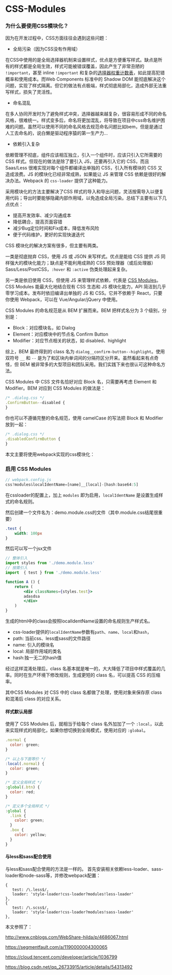 # CSS-Modules

### 为什么要使用CSS模块化？

因为在开发过程中，CSS方面往往会遇到这些问题：

- 全局污染（因为CSS没有作用域）

在CSS中使用的是全局选择器机制来设置样式，优点是方便重写样式。缺点是所有的样式都是全局生效，样式可能被错误覆盖，因此产生了非常丑陋的 `!important`，甚至 inline `!important` 和复杂的[选择器权重计数表](https://www.w3.org/TR/selectors/#specificity)，如此提高犯错概率和使用成本。而Web Components 标准中的 Shadow DOM 能彻底解决这个问题，实现了样式隔离。但它的做法有点极端，样式彻底局部化，造成外部无法重写样式，损失了灵活性。

- 命名混乱

在多人协同开发时为了避免样式冲突，选择器越来越复杂，很容易形成不同的命名风格，很难统一。样式变多后，命名将更加混乱，将导致在项目中css命名维护困难的问题。虽然可以使用不同的命名风格去规范命名问题比如bem，但是是通过人工去命名的，说白懒是驱动程序猿的第一生产力...

- 依赖引入复杂

依赖管理不彻底，组件应该相互独立，引入一个组件时，应该只引入它所需要的 CSS 样式。但现在的做法是除了要引入 JS，还要再引入它的 CSS，而且 Saas/Less 很难实现对每个组件都编译出单独的 CSS，引入所有模块的 CSS 又造成浪费。JS 的模块化已经非常成熟，如果能让 JS 来管理 CSS 依赖是很好的解决办法。Webpack 的 `css-loader` 提供了这种能力。

采用模块化的方法主要解决了CSS 样式的导入和导出问题，灵活按需导入以便复用代码；导出时要能够隐藏内部作用域，以免造成全局污染。总结下主要有以下几点优点：

- 提高开发效率、减少沟通成本
- 降低耦合，提高页面容错
- 减少Bug定位时间和Fix成本，降低发布风险
- 便于代码维护，更好的实现快速迭代

CSS 模块化的解决方案有很多，但主要有两类。

一类是彻底抛弃 CSS，使用 JS 或 JSON 来写样式。优点是能给 CSS 提供 JS 同样强大的模块化能力；缺点是不能利用成熟的 CSS 预处理器（或后处理器） Sass/Less/PostCSS，`:hover` 和 `:active` 伪类处理起来复杂。

另一类是依旧使用 CSS，但使用 JS 来管理样式依赖，代表是 [CSS Modules](https://github.com/css-modules/css-modules)。CSS Modules 能最大化地结合现有 CSS 生态和 JS 模块化能力，API 简洁到几乎零学习成本。发布时依旧编译出单独的 JS 和 CSS。它并不依赖于 React，只要你使用 Webpack，可以在 Vue/Angular/jQuery 中使用。

CSS Modules 的命名规范是从 BEM 扩展而来。BEM 把样式名分为 3 个级别，分别是：

- Block：对应模块名，如 Dialog
- Element：对应模块中的节点名 Confirm Button
- Modifier：对应节点相关的状态，如 disabled、highlight

综上，BEM 最终得到的 class 名为 `dialog__confirm-button--highlight`。使用双符号 `__` 和 `--` 是为了和区块内单词间的分隔符区分开来。虽然看起来有点奇怪，但 BEM 被非常多的大型项目和团队采用。我们实践下来也很认可这种命名方法。

CSS Modules 中 CSS 文件名恰好对应 Block 名，只需要再考虑 Element 和 Modifier。BEM 对应到 CSS Modules 的做法是：

```javascript
/* .dialog.css */
.ConfirmButton--disabled {
}
```

你也可以不遵循完整的命名规范，使用 camelCase 的写法把 Block 和 Modifier 放到一起：

```javascript
/* .dialog.css */
.disabledConfirmButton {
}
```

本文主要将使用webpack实现的css模块化：

### 启用 CSS Modules

```javascript
// webpack.config.js
css?modules&localIdentName=[name]__[local]-[hash:base64:5]
```

在cssloader的配置上，加上 `modules` 即为启用，`localIdentName` 是设置生成样式的命名规则。

然后创建一个文件名为：demo.module.css的文件（其中.module.css结尾很重要）

```css
.test {
    width: 100px
}
```

然后可以写一个jsx文件

```jsx
// 整体引入
import styles from './demo.module.less'
// 按需引入
import  { test } from './demo.module.less'

function A () {
    return (
        <div classNames={styles.test}>
        adasdsa
        </div>
    )
}
```

生成的html中的class会按照localIdentName设置的命名规则生产样式名。

- css-loader提供的`localIdentName`参数有`path`、`name`、`local`和`hash`，
- path: 当前css、less或sass的文件路径
- name: 引入的模块名
- local: 局部作用域的类名
- hash:独一无二的hash值

经过这样混淆处理后，class 名基本就是唯一的，大大降低了项目中样式覆盖的几率。同时在生产环境下修改规则，生成更短的 class 名，可以提高 CSS 的压缩率。

其中CSS Modules 对 CSS 中的 class 名都做了处理，使用对象来保存原 class 和混淆后 class 的对应关系。

#### 样式默认局部

使用了 CSS Modules 后，就相当于给每个 class 名外加加了一个 `:local`，以此来实现样式的局部化，如果你想切换到全局模式，使用对应的 `:global`。

```javascript
.normal {
  color: green;
}

/* 以上与下面等价 */
:local(.normal) {
  color: green; 
}

/* 定义全局样式 */
:global(.btn) {
  color: red;
}

/* 定义多个全局样式 */
:global {
  .link {
    color: green;
  }
  .box {
    color: yellow;
  }
}
```

#### 与less和sass配合使用

与less和sass配合使用的方法是一样的。
首先安装相关依赖less-loader、sass-loader和node-sass等，并修改webpack配置：

```
{
   test: /\.less$/,
   loader: 'style-loader!css-loader?modules!less-loader'
},
{
   test: /\.scss$/,
   loader: 'style-loader!css-loader?modules!sass-loader'
},
```

本文参照了：

http://www.cnblogs.com/WebShare-hilda/p/4686067.html

https://segmentfault.com/a/1190000004300065

https://cloud.tencent.com/developer/article/1036799

https://blog.csdn.net/qq_26733915/article/details/54313492
